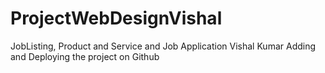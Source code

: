 # ProjectWebDesignVishal
JobListing, Product and Service and Job Application
Vishal Kumar 
Adding and Deploying the project on Github
